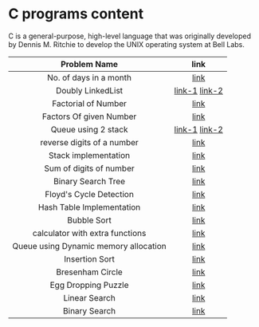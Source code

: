 # C programs content

C is a general-purpose, high-level language that was originally developed by Dennis M. Ritchie to develop the UNIX operating system at Bell Labs.

|        Problem Name        |                               link                               |
| :------------------------: | :--------------------------------------------------------------: |
|   No. of days in a month   |                     [link](./daysOfMonth.C)                      |
|     Doubly LinkedList      | [link-1](./doublyLinkedList.c) [link-2](./doublyLinkedList-ii.c) |
|    Factorial of Number     |                      [link](./factorial.C)                       |
|  Factors Of given Number   |                   [link](./factorsOfNumber.C)                    |
|    Queue using 2 stack     | [link-1](./queueUsingStack.c) [link-2](./QueueUsingStack2.c)     |
| reverse digits of a number |                    [link](./reverseNumber.c)                     |
|    Stack implementation    |                 [link](./StackImplementation.c)                  |
|  Sum of digits of number   |                  [link](./sumOfNumberDigits.C)                   |
|  Binary Search Tree        |                  [link](./BinarySearchTree.C)                    |
| Floyd's Cycle Detection    |          [link](./Floyds_cycle_detection_for_linked_lists.c)     |
|  Hash Table Implementation |                  [link](./HashTableImplementation.c)             | 
| Bubble Sort                |                  [link](./bubble_sort.c)                         |
| calculator with extra functions|              [link](./my_calc/my_calculator.c)               |
| Queue using Dynamic memory allocation |              [link](./DynamicQueue.c)                 |
| Insertion Sort             |                  [link](./Insertion%20Sort.c)                    |
| Bresenham Circle           |                  [link](./Bresenham-Circle.c)                    |
| Egg Dropping Puzzle        |                  [link](./EggDroppingPuzzle.c)                   |
| Linear Search              |                  [link](./LinearSearch.c)                        |
| Binary Search              |                  [link](./BinarySearch.c)                        |